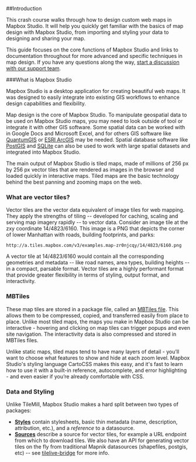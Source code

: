 ##Introduction

This crash course walks through how to design custom web maps in Mapbox Studio. It will help you quickly get familiar with the basics of map design with Mapbox Studio, from importing and styling your data to designing and sharing your map. 

This guide focuses on the core functions of Mapbox Studio and links to documentation throughout for more advanced and specific techniques in map design. If you have any questions along the way, [start a discussion with our support team](http://support.mapbox.com).

###What is Mapbox Studio

Mapbox Studio is a desktop application for creating beautiful web maps. It was designed to easily integrate into existing GIS workflows to enhance design capabilities and flexibility. 

Map design is the core of Mapbox Studio. To manipulate geospatial data to be used on Mapbox Studio maps, you may need to look outside of tool or integrate it with other GIS software. Some spatial data can be worked with in Google Docs and Microsoft Excel, and for others GIS software like [QuantumGIS](http://www.qgis.org/) or [ESRI ArcGIS](http://www.esri.com/software/arcgis/index.html) may be needed. Spatial database software like [PostGIS](http://postgis.net/) and [SQLite](http://sqlite.org) can also be used to work with large spatial datasets and integrated into Mapbox Studio.

The main output of Mapbox Studio is tiled maps, made of millions of 256 px by 256 px vector tiles that are rendered as images in the browser and loaded quickly in interactive maps. Tiled maps are the basic technology behind the best panning and zooming maps on the web.

### What are vector tiles?

Vector tiles are the vector data equivalent of image tiles for web mapping. They apply the strengths of tiling -- developed for caching, scaling and serving map imagery rapidly -- to vector data. Consider an image tile at the zxy coordinate 14/4823/6160. This image is a PNG that depicts the corner of lower Manhattan with roads, building footprints, and parks:

    http://a.tiles.mapbox.com/v3/examples.map-zr0njcqy/14/4823/6160.png

A vector tile at 14/4823/6160 would contain all the corresponding geometries and metadata -- like road names, area types, building heights -- in a compact, parsable format. Vector tiles are a highly performant format that provide greater flexibility in terms of styling, output format, and interactivity.

### MBTiles
These map tiles are stored in a package file, called an [MBTiles file](http://mapbox.com/mbtiles-spec). This allows them to be compressed, copied, and transferred easily from place to place. Unlike most tiled maps, the maps you make in Mapbox Studio can be interactive - hovering and clicking on map tiles can trigger popups and even site navigation. The interactivity data is also compressed and stored in MBTiles files.

Unlike static maps, tiled maps tend to have many layers of detail - you’ll want to choose what features to show and hide at each zoom level. Mapbox Studio's styling language CartoCSS makes this easy, and it's fast to learn how to use it with a built-in reference, autocomplete, and error highlighting - and even easier if you’re already comfortable with CSS.

### Data and Styling

Unlike TileMill, Mapbox Studio makes a hard split between two types of packages:

- **[Styles](./HOWTO-styles.md)** contain stylesheets, basic thin metadata (name, description, attribution, etc.), and a *reference* to a datasource.
- **[Sources](./HOWTO-sources.md)** describe a source for vector tiles, for example a URL endpoint from which to download tiles. We also have an API for generating vector tiles on the fly from traditional Mapnik datasources (shapefiles, postgis, etc) -- see [tilelive-bridge](http://github.com/mapbox/tilelive-bridge) for more info.